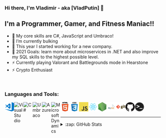 ### Hi there, I'm Vladimir - aka [VladPutin] 👋

## I'm a Programmer, Gamer, and Fitness Maniac!!

- 🔭 My core skills are C#, JavaScript and Umbraco!
- 🌱 I’m currently bulking 
- 👯 This year I started working for a new company.
- 🥅 2021 Goals: learn more about microservices in .NET and also improve my SQL skills to the highest possible level.
- ⚡ Currently playing Valorant and Battlegrounds mode in Hearstone
- ⚡ Crypto Enthusiast

<br />

### Languages and Tools:

<img align="left" alt="Visual Studio Code" width="30px" src="https://raw.githubusercontent.com/github/explore/80688e429a7d4ef2fca1e82350fe8e3517d3494d/topics/visual-studio-code/visual-studio-code.png" />
<img align="left" alt="Visual Studio" width="30px" src="https://devblogs.microsoft.com/visualstudio/wp-content/uploads/sites/4/2018/10/Visual-Studio-Logo.png" />
<img align="left" alt="C#" width="30px" src="https://cdathenry.files.wordpress.com/2015/11/csharp.png" />
<img align="left" alt="Umbraco" width="30px" src="https://images.g2crowd.com/uploads/product/image/large_detail/large_detail_e6c496d8b3cce1a0c38ff4704771b315/umbraco.png" />
<img align="left" alt="Azure" width="30px" src="https://aidanfinn.com/wp-content/uploads/2017/09/Azure-Logo.jpg" />
<img align="left" alt=" Microsoft Dynamics" width="30px" src="https://www.leadliaison.com/wp-content/uploads/2017/10/microsoft-dynamics-crm-and-marketing-automation-300x294.jpg" />
<img align="left" alt="HTML5" width="30px" src="https://raw.githubusercontent.com/github/explore/80688e429a7d4ef2fca1e82350fe8e3517d3494d/topics/html/html.png" />
<img align="left" alt="CSS3" width="30px" src="https://raw.githubusercontent.com/github/explore/80688e429a7d4ef2fca1e82350fe8e3517d3494d/topics/css/css.png" />
<img align="left" alt="JavaScript" width="30px" src="https://raw.githubusercontent.com/github/explore/80688e429a7d4ef2fca1e82350fe8e3517d3494d/topics/javascript/javascript.png" />
<img align="left" alt="React" width="30px" src="https://raw.githubusercontent.com/github/explore/80688e429a7d4ef2fca1e82350fe8e3517d3494d/topics/react/react.png" />
<img align="left" alt="Node.js" width="30px" src="https://raw.githubusercontent.com/github/explore/80688e429a7d4ef2fca1e82350fe8e3517d3494d/topics/nodejs/nodejs.png" />
<img align="left" alt="MySQL" width="30px" src="https://raw.githubusercontent.com/github/explore/80688e429a7d4ef2fca1e82350fe8e3517d3494d/topics/mysql/mysql.png" />
<img align="left" alt="Git" width="30px" src="https://raw.githubusercontent.com/github/explore/80688e429a7d4ef2fca1e82350fe8e3517d3494d/topics/git/git.png" />
<img align="left" alt="GitHub" width="30px" src="https://raw.githubusercontent.com/github/explore/78df643247d429f6cc873026c0622819ad797942/topics/github/github.png" />
<img align="left" alt="Terminal" width="30px" src="https://raw.githubusercontent.com/github/explore/80688e429a7d4ef2fca1e82350fe8e3517d3494d/topics/terminal/terminal.png" />

<br />
<br />

---

<details>
  <summary>:zap: GitHub Stats</summary>

  <img align="left" alt="Vladimir's GitHub Stats" src="https://github-readme-stats.codestackr.vercel.app/api?username=VladimirtheGreatest&show_icons=true&hide_border=true&count_private=true" />

</details>

<!--
**VladimirtheGreatest/VladimirtheGreatest** is a ✨ _special_ ✨ repository because its `README.md` (this file) appears on your GitHub profile.

